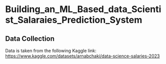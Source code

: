 # Building_an_ML_Based_data_Scientist_Salaraies_Prediction_System


## Data Collection

Data is taken from the following Kaggle link:
https://www.kaggle.com/datasets/arnabchaki/data-science-salaries-2023
